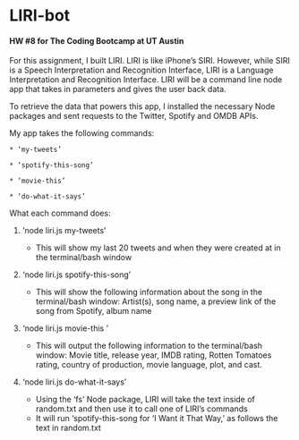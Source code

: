 # LIRI-bot

#### HW #8 for The Coding Bootcamp at UT Austin

For this assignment, I built LIRI. LIRI is like iPhone’s SIRI. However, while SIRI is a Speech Interpretation and Recognition Interface, LIRI is a Language Interpretation and Recognition Interface. LIRI will be a command line node app that takes in parameters and gives the user back data. 


To retrieve the data that powers this app, I installed the necessary Node packages and sent requests to the Twitter, Spotify and OMDB APIs. 

My app takes the following commands:
	
	* ‘my-tweets’

	* ‘spotify-this-song’

	* ‘movie-this’

	* ‘do-what-it-says’


What each command does:

1. ’node liri.js my-tweets’
	* This will show my last 20 tweets and when they were created at in the terminal/bash window 

2. ‘node liri.js spotify-this-song’
	* This will show the following information about the song in the terminal/bash window: Artist(s), song name, a preview link of the song from Spotify, album name

3. ‘node liri.js movie-this <movie name here>’
	* This will output the following information to the terminal/bash window: Movie title, release year, IMDB rating, Rotten Tomatoes rating, country of production, movie language, plot, and cast.

4. ‘node liri.js do-what-it-says’
	* Using the ‘fs’ Node package, LIRI will take the text inside of random.txt and then use it to call one of LIRI’s commands 
	* It will run ‘spotify-this-song for ‘I Want it That Way,’ as follows the text in random.txt

